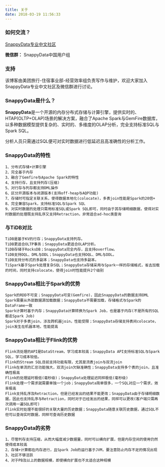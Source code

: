 ```yaml
---
title: 关于
date: 2018-03-19 11:56:33
---
```


### 如何交流？

[SnappyData专业中文社区](http://snappydata.club/)

**微信群：** SnappyData中国用户组

### 支持

该博客由美团旅行-住宿事业部-经营效率组负责写作与维护，欢迎大家加入SnappyData专业中文社区及微信群进行讨论。


### SnappyData是什么？

**SnappyData**是一个开源的内存分布式存储与计算引擎，提供实时的、HTAP(OLTP+OLAP)场景的解决方案，融合了Apache Spark与GemFire数据库，以多种数据模型提供复杂的、实时的、多维度的OLAP分析，完全支持标准SQL与Spark SQL。

分析人员只需通过SQL便可对实时数据进行低延迟且高准确性的分析工作。


### SnappyData的特性

```
1、分布式存储+计算引擎
2、完全基于内存
3、融合了Gemfire与Apache Spark的特性
4、支持行存，且支持列存(压缩)
5、对行存与列存都支持DML操作
6、区分开源版本与闭源版本(支持off-heap与AQP功能)
7、存储时可指定关联关系，使得数据本地化(colocate)，多表join性能是Spark的20倍+
8、完全兼容Spark，支持标准SQL与Spark SQL
9、对实时数据的处理只需用标准SQL或Spark SQL即可，同时由于其存储明细数据，使得对实时数据的处理既支持乱序又支持Retraction，非常适合ad-hoc类查询
```


###  与TiDB对比

```
TiDB是基于KV的行存；SnappyData支持列存。
TiDB更适合OLTP事务；SnappyData更适合OLAP分析。
TiDB存储于RocksDB；SnappyData完全内存，且支持overflow。
TiDB支持DQL、DML与DDL；SnappyData也支持DQL、DML与DDL。
TiDB支持分布式的多副本；SnappyData也支持多副本。
TiSpark基于Spark处理复杂SQL；SnappyData存储采用与Spark一样的存储格式，省去加载的时间，同时支持colocate，使得join时性能提升2个级别
```

###  SnappyData相比于Spark的优势


```
Spark的RDD不可变；SnappyData可变(Gemfire)，因此SnappyData的数据支持DML
Spark需要从外部数据源加载数据；SnappyData不需要加载，存储格式与Spark的DataFrame一致
Spark计算时基于内存；SnappyData计算转换为Spark Job，也是基于内存(不是所有的SQL都走Spark Job)
Spark对于多表join，涉及跨机器join，性能受限；SnappyData存储支持表间colocate，join发生在机器本地，性能提高
```

###  SnappyData相比于Flink的优势


```
Flink流处理的API是DataStream，学习成本较高；SnappyData API支持标准SQL与Spark SQL，学习成本较低。
Flink的Stream SQL目前支持功能有限，尤其是流表join与双流join
Flink在单流的汇总功能强大，双流join欠缺准确性；SnappyData支持多个表的join，且准确性极高
Flink的处理延时极低(毫秒级)；SnappyData处理延迟同样极低(毫秒级)
Flink处理一个需求就需要单独一个job；SnappyData简单很多，一个SQL对应一个需求，效率极高
Flink支持乱序及Retraction，但是已经发出的结果不能更改；SnappyData由于存储明细数据，因此也支持乱序与Retraction，同时对于已经发出的结果，同样可以更改(客户端只需再次调用一遍SQL即可)
Flink实时处理不能很好的关联大量的历史数据；SnappyData随意关联历史数据，通过SQL不但可以查询实时数据，同样可查询历史数据
```

###  SnappyData的劣势

```
1、尽管列存支持压缩，从而大幅度减少数据量，同时可以横向扩展，但是内存空间的使用仍然使得成本较高
2、存储+计算都在内存进行，且Spark Job的运行基于JVM，要注意防止内存不足的情况出现
3、社区不够活跃
4、对于PB及以上的数据规模，即使横向扩展也不太适合这种规模
```



